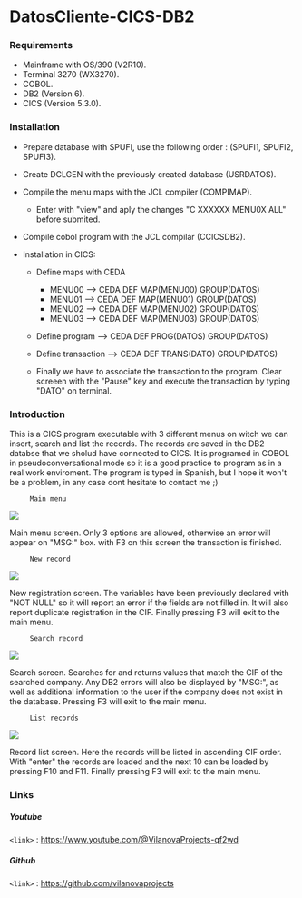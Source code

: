 # DatosCliente-CICS-DB2

### Requirements

- Mainframe with OS/390 (V2R10).
- Terminal 3270 (WX3270).
- COBOL.
- DB2 (Version 6).
- CICS (Version 5.3.0).

### Installation
- Prepare database with SPUFI, use the following order : (SPUFI1, SPUFI2, SPUFI3).

- Create DCLGEN with the previously created database (USRDATOS).
- Compile the menu maps with the JCL compiler (COMPIMAP).
  - Enter with "view" and aply the changes "C XXXXXX MENU0X ALL" before submited.
- Compile cobol program with the JCL compilar (CCICSDB2).
- Installation in CICS:
     - Define maps with CEDA
          - MENU00  -->  CEDA DEF MAP(MENU00) GROUP(DATOS)
          - MENU01  -->  CEDA DEF MAP(MENU01) GROUP(DATOS)
          - MENU02  -->  CEDA DEF MAP(MENU02) GROUP(DATOS)
          - MENU03  -->  CEDA DEF MAP(MENU03) GROUP(DATOS)
		  
     - Define program -->  CEDA DEF PROG(DATOS) GROUP(DATOS)
     - Define transaction -->  CEDA DEF TRANS(DATO) GROUP(DATOS)
	 
	 - Finally we have to associate the transaction to the program. Clear screeen with the "Pause" key and execute the transaction by typing "DATO" on terminal.


### Introduction

This is a CICS program executable with 3 different menus on witch we can insert, search and list the records. The records are saved in the DB2 databse that we sholud have connected to CICS. It is programed in COBOL in pseudoconversational mode so it is a good practice to program as in a real work enviroment. The program is typed in Spanish, but I hope it won't be a problem, in any case dont hesitate to contact me ;)

		 Main menu
![](https://i.postimg.cc/9FXT2TFY/MENU00.jpg)

Main menu screen. Only 3 options are allowed, otherwise an error will appear on "MSG:" box. with F3 on this screen the transaction is finished.

		 New record
![](https://i.postimg.cc/02tSyQzR/MENU01.jpg)

New registration screen. The variables have been previously declared with "NOT NULL" so it will report an error if the fields are not filled in. It will also report duplicate registration in the CIF. Finally pressing F3 will exit to the main menu.

		 Search record
![](https://i.postimg.cc/bY9b4L8v/MENU02.jpg)

Search screen. Searches for and returns values ​that match the CIF of the searched company. Any DB2 errors will also be displayed by "MSG:", as well as additional information to the user if the company does not exist in the database. Pressing F3 will exit to the main menu.

		 List records
![](https://i.postimg.cc/GmVsv5PX/MENU03.jpg)

Record list screen. Here the records will be listed in ascending CIF order. With "enter" the records are loaded and the next 10 can be loaded by pressing F10 and F11. Finally pressing F3 will exit to the main menu.



### Links


##### Youtube

`<link>` : <https://www.youtube.com/@VilanovaProjects-qf2wd>

##### Github

`<link>` : <https://github.com/vilanovaprojects>



